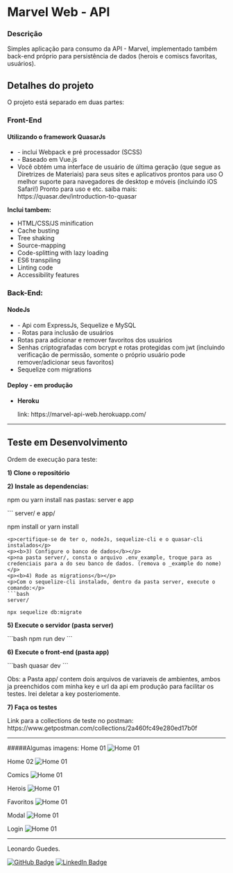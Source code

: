 # Marvel Web - API

### Descrição

Simples aplicação para consumo da API - Marvel, implementado também back-end próprio para persistência de dados (herois e comiscs favoritas, usuários).


<h2> Detalhes do projeto</h2>

<p>O projeto está separado em duas partes:</p>
<h3>Front-End</h3>
<h4>Utilizando o framework QuasarJs</h4>
<ul>
<li>- inclui Webpack e pré processador (SCSS)</li>
<li>- Baseado em Vue.js</li>
<li>Você obtém uma interface de usuário de última geração (que segue as Diretrizes de Materiais) para seus sites e aplicativos prontos para uso
O melhor suporte para navegadores de desktop e móveis (incluindo iOS Safari!) Pronto para uso e etc. saiba mais: https://quasar.dev/introduction-to-quasar</li>
</ul><p><b>Inclui tambem:</b><p>
<ul> <li>HTML/CSS/JS minification</li>
<li>Cache busting</li>
<li>Tree shaking</li>
<li>Source-mapping</li>
<li>Code-splitting with lazy loading</li>
<li>ES6 transpiling</li>
<li>Linting code</li>
<li>Accessibility features</li></ul>
<h3>Back-End:</h3>
<h4>NodeJs</h4>
<ul>
  <li> - Api com ExpressJs, Sequelize e MySQL</li>
  <li> - Rotas para inclusão de usuários</li>
   <li>Rotas para adicionar e remover favoritos dos usuários</li>
   <li>Senhas criptografadas com bcrypt e rotas protegidas com jwt (incluindo verificação de permissão, somente o próprio usuário pode remover/adicionar seus favoritos)</li>
   <li>Sequelize com migrations</li>
</ul>

<h4>Deploy - em produção</h4>
<ul>
<li><b>Heroku</b></li>
  <p>
  link: https://marvel-api-web.herokuapp.com/
  </p>
</ul>
<hr>
<h2>Teste em Desenvolvimento</h2>
<p>Ordem de execução para teste:</p>
<p><b>1) Clone o repositório</b></p>
<p><b>2) Instale as dependencias:</b></p>
<p>npm ou yarn install nas pastas: server e app</p>
```
server/ e app/

npm install 
or
yarn install
```
<p>certifique-se de ter o, nodeJs, sequelize-cli e o quasar-cli instalados</p>
<p><b>3) Configure o banco de dados</b></p>
<p>na pasta server/, consta o arquivo .env_example, troque para as credenciais para a do seu banco de dados. (remova o _example do nome)</p>
<p><b>4) Rode as migrations</b></p>
<p>Com o sequelize-cli instalado, dentro da pasta server, execute o comando:</p>
```bash
server/

npx sequelize db:migrate
```
<p><b>5) Execute o servidor (pasta server)</b></p>
```bash
npm run dev
```
<p><b>6) Execute o front-end (pasta app)</b></p>
```bash
quasar dev
```
<p>Obs: a Pasta app/ contem dois arquivos de variaveis de ambientes, ambos ja preenchidos com minha key e url da api em produção para facilitar os testes. Irei deletar a key posteriomente.</p>
<p><b>7) Faça os testes</b></p>
Link para a collections de teste no postman:
https://www.getpostman.com/collections/2a460fc49e280ed17b0f

<hr>

#####Algumas imagens:
Home 01
![Home 01](https://uploaddeimagens.com.br/images/003/268/477/full/01.JPG?1622520939 "Home 01")

Home 02
![Home 01](https://uploaddeimagens.com.br/images/003/268/478/full/02.JPG?1622521016 "Home 02")

Comics
![Home 01](https://uploaddeimagens.com.br/images/003/268/479/full/03.JPG?1622521057 "Comics")

Herois
![Home 01](https://uploaddeimagens.com.br/images/003/268/480/full/04.JPG?1622521092 "Herois")

Favoritos
![Home 01](https://uploaddeimagens.com.br/images/003/268/481/full/05.JPG?1622521167 "Favoritos")

Modal
![Home 01](https://uploaddeimagens.com.br/images/003/268/482/full/06.JPG?1622521193 "Favoritos")

Login
![Home 01](https://uploaddeimagens.com.br/images/003/268/483/full/07.JPG?1622521222 "Login")

<hr>
Leonardo Guedes.

[![GitHub Badge](https://img.shields.io/badge/GitHub-100000?style=for-the-badge&logo=github&logoColor=white)](https://github.com/nowherex)
[![LinkedIn Badge](https://img.shields.io/badge/LinkedIn-0077B5?style=for-the-badge&logo=linkedin&logoColor=white)](https://www.linkedin.com/in/leo-guedes/)
